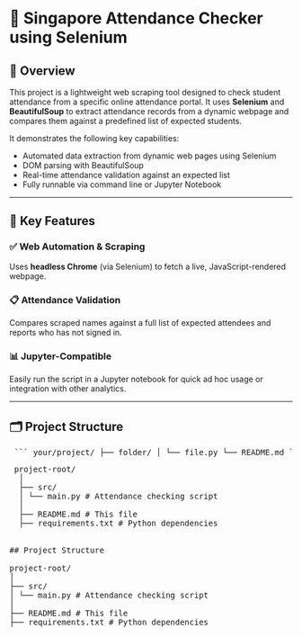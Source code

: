 # 📝 Singapore Attendance Checker using Selenium

## 🧠 Overview

This project is a lightweight web scraping tool designed to check student attendance from a specific online attendance portal. It uses **Selenium** and **BeautifulSoup** to extract attendance records from a dynamic webpage and compares them against a predefined list of expected students.

It demonstrates the following key capabilities:

- Automated data extraction from dynamic web pages using Selenium
- DOM parsing with BeautifulSoup
- Real-time attendance validation against an expected list
- Fully runnable via command line or Jupyter Notebook

---

## 🔑 Key Features

### ✅ Web Automation & Scraping
Uses **headless Chrome** (via Selenium) to fetch a live, JavaScript-rendered webpage.

### 📋 Attendance Validation
Compares scraped names against a full list of expected attendees and reports who has not signed in.

### 📊 Jupyter-Compatible
Easily run the script in a Jupyter notebook for quick ad hoc usage or integration with other analytics.

---

## 🗂️ Project Structure

<pre> ``` your/project/ ├── folder/ │ └── file.py └── README.md ``` </pre>
<pre> project-root/
  │
  ├── src/
  │ └── main.py # Attendance checking script
  │
  ├── README.md # This file
  ├── requirements.txt # Python dependencies


## Project Structure

project-root/
│
├── src/
│ └── main.py # Attendance checking script
│
├── README.md # This file
├── requirements.txt # Python dependencies

